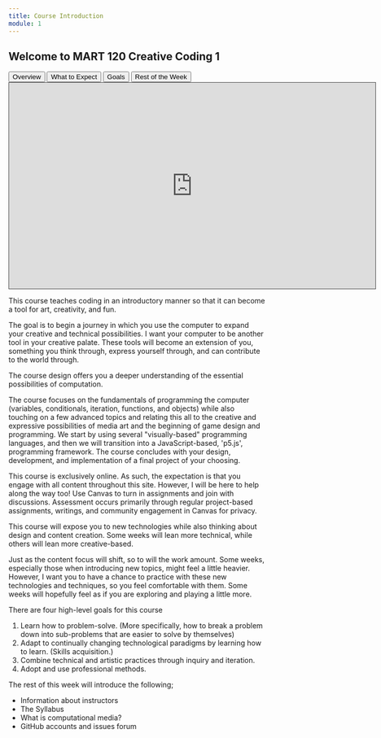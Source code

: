 ```yaml
---
title: Course Introduction
module: 1
---
```


## Welcome to MART 120 Creative Coding 1


<div class="tab">
  <button class="tablinks active" onclick="openTab(event, 'Overview')">Overview</button>
  <button class="tablinks" onclick="openTab(event, 'Expect')">What to Expect</button>
  <button class="tablinks" onclick="openTab(event, 'Goals')">Goals</button>
  <button class="tablinks" onclick="openTab(event, 'Week')">Rest of the Week</button>  
</div>

<!-- Tab content -->
<div id="Overview" class="tabcontent" style="display:block">
<iframe src="https://umontana.hosted.panopto.com/Panopto/Pages/Embed.aspx?id=da3ee983-c3af-4601-9a2e-b26601885a06&autoplay=false&offerviewer=true&showtitle=true&showbrand=true&captions=false&interactivity=none" height="405" width="720" style="border: 1px solid #464646;" allowfullscreen allow="autoplay" aria-label="Panopto Embedded Video Player" aria-description="welcometocreativecoding1" ></iframe>
<p>This course teaches coding in an introductory manner so that it can become a tool for art, creativity, and fun.</p>
<p>The goal is to begin a journey in which you use the computer to expand your creative and technical possibilities.  I want your computer to be another tool in your creative palate. These tools will become an extension of you, something you think through, express yourself through, and can contribute to the world through.</p> <p> The course design offers you a deeper understanding of the essential possibilities of computation.</p>
<p>The course focuses on the fundamentals of programming the computer (variables, conditionals, iteration, functions, and objects) while also touching on a few advanced topics and relating this all to the creative and expressive possibilities of media art and the beginning of game design and programming. We start by using several "visually-based" programming languages, and then we will transition into a JavaScript-based, 'p5.js', programming framework. The course concludes with your design, development, and implementation of a final project of your choosing.</p>
<p>This course is exclusively online. As such, the expectation is that you engage with all content throughout this site.  However, I will be here to help along the way too!  Use Canvas to turn in assignments and join with discussions. Assessment occurs primarily through regular project-based assignments, writings, and community engagement in Canvas for privacy.</p>
</div>

<div id="Expect" class="tabcontent">
<p>This course will expose you to new technologies while also thinking about design and content creation. Some weeks will lean more technical, while others will lean more creative-based.</p>
<p>Just as the content focus will shift, so to will the work amount. Some weeks, especially those when introducing new topics, might feel a little heavier. However, I want you to have a chance to practice with these new technologies and techniques, so you feel comfortable with them. Some weeks will hopefully feel as if you are exploring and playing a little more.</p>
</div>

<div id="Goals" class="tabcontent">
<p>There are four high-level goals for this course</p>
<ol>
<li> Learn how to problem-solve. (More specifically, how to break a problem down into sub-problems that are easier to solve by themselves)</li>
<li> Adapt to continually changing technological paradigms by learning how to learn. (Skills acquisition.)</li>
<li> Combine technical and artistic practices through inquiry and iteration.</li>
<li> Adopt and use professional methods.</li>
</ol>
</div>

<div id="Week" class="tabcontent">
<p>The rest of this week will introduce the following;</p>
<ul>
<li> Information about instructors</li>
<li> The Syllabus</li>
<li> What is computational media?</li>
<li> GitHub accounts and issues forum </li>
</ul>
</div>